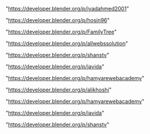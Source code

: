 "https://developer.blender.org/p/iyadahmed2001"

"https://developer.blender.org/p/hosin96"

"https://developer.blender.org/p/FamilyTree"

"https://developer.blender.org/p/allwebssolution"

"https://developer.blender.org/p/shanstv"

"https://developer.blender.org/p/javida"

"https://developer.blender.org/p/hamyarewebacademy"

 
"https://developer.blender.org/p/alikhoshi"


"https://developer.blender.org/p/hamyarewebacademy"


"https://developer.blender.org/p/javida"


"https://developer.blender.org/p/shanstv"


 
